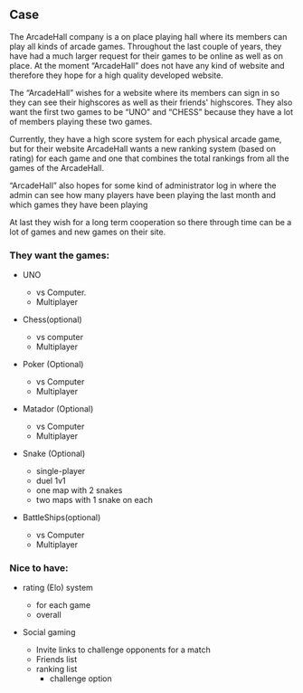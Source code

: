 ## **Case**

The ArcadeHall company is a on place playing hall where its members can play all kinds of arcade games. Throughout the last couple of years, they have had a much larger request for their games to be online as well as on place.
At the moment “ArcadeHall” does not have any kind of website and therefore they hope for a high quality developed website.

The “ArcadeHall” wishes for a website where its members can sign in so they can see their highscores as well as their friends' highscores. They also want the first two games to be “UNO” and “CHESS” because they have a lot of members playing these two games.

Currently, they have a high score system for each physical arcade game, but for their website ArcadeHall wants a new ranking system (based on rating) for each game and one that combines the total rankings from all the games of the ArcadeHall.

“ArcadeHall” also hopes for some kind of administrator log in where the admin can see how many players have been playing the last month and which games they have been playing

At last they wish for a long term cooperation so there through time can be a lot of games and new games on their site.


### **They want the games:**

- UNO
  * vs Computer.
  * Multiplayer


- Chess(optional)
  * vs computer
  * Multiplayer


- Poker (Optional)
  * vs Computer
  * Multiplayer


- Matador (Optional)
  * vs Computer
  * Multiplayer


- Snake (Optional)
  * single-player
  * duel 1v1
  * one map with 2 snakes
  * two maps with 1 snake on each


- BattleShips(optional)
  * vs Computer
  * Multiplayer



### **Nice to have:**

- rating (Elo) system
  * for each game
  * overall
  

- Social gaming
  * Invite links to challenge opponents for a match
  * Friends list
  * ranking list
    * challenge option


